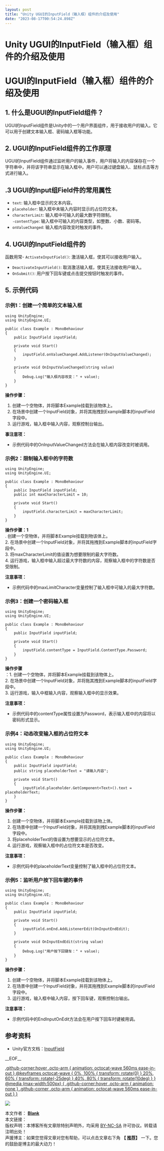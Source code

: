 ```yaml
---
layout: post
title: "Unity UGUI的InputField（输入框）组件的介绍及使用"
date: "2023-08-17T00:54:24.898Z"
---
```

Unity UGUI的InputField（输入框）组件的介绍及使用
==================================

UGUI的InputField（输入框）组件的介绍及使用
============================

1\. 什么是UGUI的InputField组件？
-------------------------

UGUI的InputField组件是Unity中的一个用户界面组件，用于接收用户的输入。它可以用于创建文本输入框、密码输入框等功能。

2\. UGUI的InputField组件的工作原理
--------------------------

UGUI的InputField组件通过监听用户的输入事件，用户将输入的内容保存在一个字符串中，并将该字符串显示在输入框中。用户可以通过键盘输入、鼠标点击等方式进行输入。

.3 UGUI的Input组Field件的常用属性
-------------------------

*   `text`: 输入框中显示的文本内容。
*   `placeholder`: 输入框中未输入内容时显示的占位符文本。
*   `characterLimit`: 输入框中可输入的最大数字符限制。  
    `-contentType`: 输入框中可输入的内容类型，如整数、小数、密码等。
*   `onValueChanged`: 输入框内容改变时触发的事件。

4\. UGUI的InputField组件的
----------------------

函数用常- `ActivateInputField()`: 激活输入框，使其可以接收用户输入。

*   `DeactivateInputField()`: 取消激活输入框，使其无法接收用户输入。
*   `OnSubmit()`: 用户按下回车键或点击提交按钮时触发的事件。

5\. 示例代码
--------

### 示例1：创建一个简单的文本输入框

    using UnityEngine;
    using UnityEngine.UI;
    
    public class Example : MonoBehaviour
    {
        public InputField inputField;
    
        private void Start()
        {
            inputField.onValueChanged.AddListener(OnInputValueChanged);
        }
    
        private void OnInputValueChanged(string value)
        {
            Debug.Log("输入框内容改变：" + value);
        }
    }
    

**操作步骤：**

1.  创建一个空物体，并将脚本Example挂载到该物体上。
2.  在场景中创建一个InputField对象，并将其拖拽到Example脚本的inputField字段中。
3.  运行游戏，输入框中输入内容，观察控制台输出。

**事注意项：**

*   示例代码中的OnInputValueChanged方法会在输入框内容改变时被调用。

### 示例2：限制输入框中的字符数

    using UnityEngine;
    using UnityEngine.UI;
    
    public class Example : MonoBehaviour
    {
        public InputField inputField;
        public int maxCharacterLimit = 10;
    
        private void Start()
        {
            inputField.characterLimit = maxCharacterLimit;
        }
    }
    

**操作步骤：1**  
. 创建一个空物体，并将脚本Example挂载到物该体上。  
2\. 在场景中创建一个InputField对象，并将其拖拽到Example脚本的inputField字段中。  
3\. 将maxCharacterLimit的值设置为想要限制的最大字符数。  
4\. 运行游戏，输入框中输入超过最大字符数的内容，观察输入框中的字符数是否受限制。

**注意事项：**

*   示例代码中的maxLimitCharacter变量控制了输入框中可输入的最大字符数。

### 示例3：创建一个密码输入框

    using UnityEngine;
    using UnityEngine.UI;
    
    public class Example : MonoBehaviour
    {
        public InputField inputField;
    
        private void Start()
        {
            inputField.contentType = InputField.ContentType.Password;
        }
    }
    

**操作步骤**  
：1. 创建一个空物体，并将脚本Example挂载到该物体上。  
2\. 在场景中创建一个InputField对象，并将拖其拽到Example脚本的inputField字段中。  
3\. 运行游戏，输入中框输入内容，观察输入框中的显示效果。

**注意事项：**

*   示例代码中的contentType属性设置为Password，表示输入框中的内容将以密码形式显示。

### 示例4：动态改变输入框的占位符文本

    using UnityEngine;
    using UnityEngine.UI;
    
    public class Example : MonoBehaviour
    {
        public InputField inputField;
        public string placeholderText = "请输入内容";
    
        private void Start()
        {
            inputField.placeholder.GetComponent<Text>().text = placeholderText;
        }
    }
    

**操作步骤：**

1.  创建一个空物体，并将脚本Example挂载到该物上体。
2.  在场景中创建一个InputField对象，并将其拖到拽Example脚本的inputField字段中。
3.  将placeholderText的值设置为想要显示的占位符文本。
4.  运行游戏，观察输入框中的占位符文本是否改变。

**注意事项：**

*   示例代码中的placeholderText变量控制了输入框中的占位符文本。

### 示例5：监听用户按下回车键的事件

    using UnityEngine;
    using UnityEngine.UI;
    
    public class Example : MonoBehaviour
    {
        public InputField inputField;
    
        private void Start()
        {
            inputField.onEnd.AddListenerEdit(OnInputEndEdit);
        }
    
        private void OnInputEndEdit(string value)
        {
            Debug.Log("用户按下回键车：" + value);
        }
    }
    

**操作步骤：**

1.  创建一个空物体，并将脚本Example挂载到该物体上。
2.  在场景中创建一个InputField对象，并将其拖拽到Example脚本的inputField字段中。
3.  运行游戏，输入框中输入内容，按下回车键，观察控制台输出。

**注意事项：**

*   示例代码中的EndInputOnEdit方法会在用户按下回车时键被用调。

参考资料
----

*   Unity官方文档：[InputField](https://docs.unity3d.com/ScriptReference/UI.InputField.html)

\_\_EOF\_\_

[.github-corner:hover .octo-arm { animation: octocat-wave 560ms ease-in-out } @keyframes octocat-wave { 0%, 100% { transform: rotate(0) } 20%, 60% { transform: rotate(-25deg) } 40%, 80% { transform: rotate(10deg) } } @media (max-width:500px) { .github-corner:hover .octo-arm { animation: none } .github-corner .octo-arm { animation: octocat-wave 560ms ease-in-out } }](https://github.com/alianblank/)

![](https://pic.cnblogs.com/avatar/406187/20200828011120.png)

本文作者： **[Blank](#)**  
本文链接：[](#)  
版权声明：本博客所有文章除特别声明外，均采用 [BY-NC-SA](https://creativecommons.org/licenses/by-nc-nd/4.0/ "BY-NC-SA") 许可协议。转载请注明出处！  
声援博主：如果您觉得文章对您有帮助，可以点击文章右下角 **【 [推荐](javascript:void(0);)】** 一下。您的鼓励是博主的最大动力！